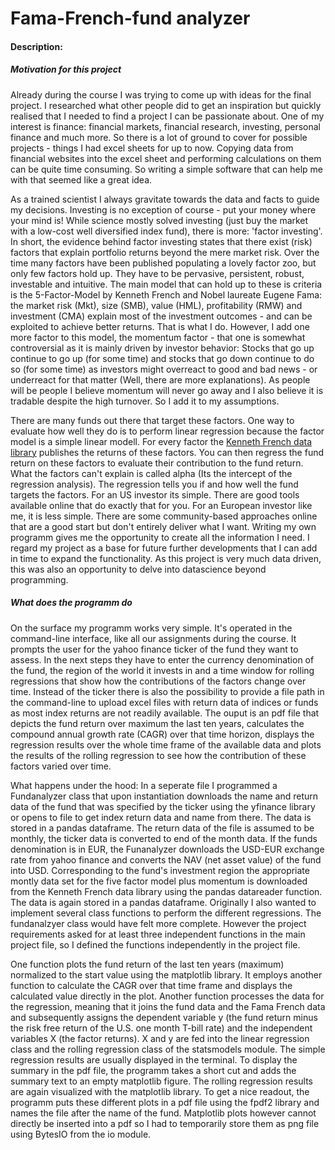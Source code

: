 # Fama-French-fund analyzer
#### Description:

##### Motivation for this project
Already during the course I was trying to come up with ideas for the final project. I researched what other people did to get an inspiration but quickly realised that I needed to find a project I can be passionate about. One of my interest is finance: financial markets, financial research, investing, personal finance and much more. So there is a lot of ground to cover for possible projects - things I had excel sheets for up to now. Copying data from financial websites into the excel sheet and performing calculations on them can be quite time consuming. So writing a simple software that can help me with that seemed like a great idea.

As a trained scientist I always gravitate towards the data and facts to guide my decisions. Investing is no exception of course - put your money where your mind is! While science mostly solved investing (just buy the market with a low-cost well diversified index fund), there is more: 'factor investing'. In short, the evidence behind factor investing states that there exist (risk) factors that explain portfolio returns beyond the mere market risk. Over the time many factors have been published populating a lovely factor zoo, but only few factors hold up. They have to be pervasive, persistent, robust, investable and intuitive. The main model that can hold up to these is criteria is the 5-Factor-Model by Kenneth French and Nobel laureate Eugene Fama: the market risk (Mkt),  size (SMB), value (HML), profitability (RMW) and investment (CMA) explain most of the investment outcomes - and can be exploited to achieve better returns. That is what I do. However, I add one more factor to this model, the momentum factor - that one is somewhat controversial as it is mainly driven by investor behavior: Stocks that go up continue to go up (for some time) and stocks that go down continue to do so (for some time) as investors might overreact to good and bad news - or underreact for that matter (Well, there are more explanations). As people will be people I believe momentum will never go away and I also believe it is tradable despite the high turnover. So I add it to my assumptions.

There are many funds out there that target these factors. One way to evaluate how well they do is to perform linear regression because the factor model is a simple linear modell. For every factor the [Kenneth French data library](https://mba.tuck.dartmouth.edu/pages/faculty/ken.french/data_library.html) publishes the returns of these factors. You can then regress the fund return on these factors to evaluate their contribution to the fund return. What the factors can't explain is called alpha (Its the intercept of the regression analysis). The regression tells you if and how well the fund targets the factors. For an US investor its simple. There are good tools available online that do exactly that for you. For an European investor like me, it is less simple. There are some community-based approaches online that are a good start but don't entirely deliver what I want. Writing my own programm gives me the opportunity to create all the information I need. I regard my project as a base for future further developments that I can add in time to expand the functionality. As this project is very much data driven, this was also an opportunity to delve into datascience beyond programming.

##### What does the programm do
On the surface my programm works very simple. It's operated in the command-line interface, like all our assignments during the course. It prompts the user for the yahoo finance ticker of the fund they want to assess. In the next steps they have to enter the currency denomination of the fund, the region of the world it invests in and a time window for rolling regressions that show how the contributions of the factors change over time. Instead of the ticker there is also the possibility to provide a file path in the command-line to upload excel files with return data of indices or funds as most index returns are not readily available. The ouput is an pdf file that depicts the fund return over maximum the last ten years, calculates the compound annual growth rate (CAGR) over that time horizon, displays the regression results over the whole time frame of the available data and plots the results of the rolling regression to see how the contribution of these factors varied over time.

What happens under the hood: In a seperate file I programmed a Fundanalyzer class that upon instantiation downloads the name and return data of the fund that was specified by the ticker using the yfinance library or opens to file to get index return data and name from there. The data is stored in a pandas dataframe. The return data of the file is assumed to be monthly, the ticker data is converted to end of the month data. If the funds denomination is in EUR, the Funanalyzer downloads the USD-EUR exchange rate from yahoo finance and converts the NAV (net asset value) of the fund into USD. Corresponding to the fund's investment region the appropriate montly data set for the five factor model plus momentum is downloaded from the Kenneth French data library using the pandas datareader function. The data is again stored in a pandas dataframe. Originally I also wanted to implement several class functions to perform the different regressions. The fundanalzyer class would have felt more complete. However the project requirements asked for at least three independent functions in the main project file, so I defined the functions independently in the project file.

One function plots the fund return of the last ten years (maximum) normalized to the start value using the matplotlib library. It employs another function to calculate the CAGR over that time frame and displays the calculated value directly in the plot. Another function processes the data for the regression, meaning that it joins the fund data and the Fama French data and subsequently assigns the dependent variable y (the fund return minus the risk free return of the U.S. one month T-bill rate) and the independent variables X (the factor returns). X and y are fed into the linear regression class and the rolling regression class of the statsmodels module. The simple regression results are usually displayed in the terminal. To display the summary in the pdf file, the programm takes a short cut and adds the summary text to an empty matplotlib figure. The rolling regression results are again visualized with the matplotlib library. To get a nice readout, the programm puts these different plots in a pdf file using the fpdf2 library and names the file after the name of the fund. Matplotlib plots however cannot directly be inserted into a pdf so I had to temporarily store them as png file using BytesIO from the io module.


